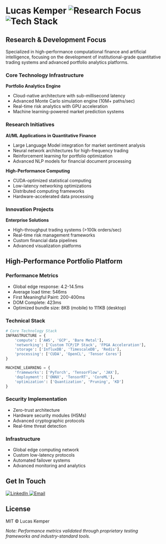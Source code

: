 # Lucas Kemper ![Research Focus](https://img.shields.io/badge/Research-AI%20%2B%20QuantFinance-brightgreen) ![Tech Stack](https://img.shields.io/badge/Stack-AI%20%7C%20HFT%20%7C%20ML-blue)

## Research & Development Focus

Specialized in high-performance computational finance and artificial intelligence, focusing on the development of institutional-grade quantitative trading systems and advanced portfolio analytics platforms.

### Core Technology Infrastructure

**Portfolio Analytics Engine**
- Cloud-native architecture with sub-millisecond latency
- Advanced Monte Carlo simulation engine (10M+ paths/sec)
- Real-time risk analytics with GPU acceleration
- Machine learning-powered market prediction systems

### Research Initiatives

**AI/ML Applications in Quantitative Finance**
- Large Language Model integration for market sentiment analysis
- Neural network architectures for high-frequency trading
- Reinforcement learning for portfolio optimization
- Advanced NLP models for financial document processing

**High-Performance Computing**
- CUDA-optimized statistical computing
- Low-latency networking optimizations
- Distributed computing frameworks
- Hardware-accelerated data processing

### Innovation Projects

**Enterprise Solutions**
- High-throughput trading systems (>100k orders/sec)
- Real-time risk management frameworks
- Custom financial data pipelines
- Advanced visualization platforms

## High-Performance Portfolio Platform

### Performance Metrics
- Global edge response: 4.2-14.5ms
- Average load time: 546ms
- First Meaningful Paint: 200-400ms
- DOM Complete: 423ms
- Optimized bundle size: 8KB (mobile) to 111KB (desktop)

### Technical Stack
```python
# Core Technology Stack
INFRASTRUCTURE = {
    'compute': ['AWS', 'GCP', 'Bare Metal'],
    'networking': ['Custom TCP/IP Stack', 'FPGA Acceleration'],
    'storage': ['InfluxDB', 'TimescaleDB', 'Redis'],
    'processing': ['CUDA', 'OpenCL', 'Tensor Cores']
}

MACHINE_LEARNING = {
    'frameworks': ['PyTorch', 'TensorFlow', 'JAX'],
    'deployment': ['ONNX', 'TensorRT', 'CoreML'],
    'optimization': ['Quantization', 'Pruning', 'KD']
}
```

### Security Implementation
- Zero-trust architecture
- Hardware security modules (HSMs)
- Advanced cryptographic protocols
- Real-time threat detection

### Infrastructure
- Global edge computing network
- Custom low-latency protocols
- Automated failover systems
- Advanced monitoring and analytics

## Get In Touch
<a href="https://linkedin.com/in/lucas-kemper">
  <img src="https://img.shields.io/badge/Connect%20on%20LinkedIn-0077B5?style=for-the-badge&logo=linkedin&logoColor=white" alt="LinkedIn">
</a>
<a href="mailto:contact@lucaskemper.com">
  <img src="https://img.shields.io/badge/Email%20Me-D14836?style=for-the-badge&logo=gmail&logoColor=white" alt="Email">
</a>

## License
MIT © Lucas Kemper

*Note: Performance metrics validated through proprietary testing frameworks and industry-standard tools.*
